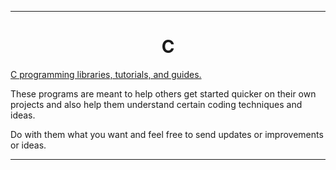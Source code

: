 <hr/>
<center><h1><b>C</b></h1></center>

<ins>C programming libraries, tutorials, and guides.</ins>

These programs are meant to help others get started quicker 
on their own projects and also help them understand certain 
coding techniques and ideas.

Do with them what you want and feel free to send updates or 
improvements or ideas.
<hr/>

